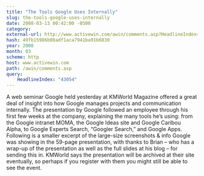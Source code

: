 ```yaml
---
title: "The Tools Google Uses Internally"
slug: the-tools-google-uses-internally
date: 2008-03-13 00:42:00 -0500
category: 
external-url: http://www.activewin.com/awin/comments.asp?HeadlineIndex=43054
hash: 49fb15986b08adf1aca7941ba91b6830
year: 2008
month: 03
scheme: http
host: www.activewin.com
path: /awin/comments.asp
query:
    HeadlineIndex: "43054"
---
```


A web seminar Google held yesterday at KMWorld Magazine offered a great deal of insight into how Google manages projects and communication internally. The presentation by Google followed an employee through his first few weeks at the company, explaining the many tools he’s using: from the Google intranet MOMA, the Google Ideas site and Google Caribou Alpha, to Google Experts Search, “Googler Search,” and Google Apps. Following is a smaller excerpt of the large-size screenshots & info Google was showing in the 59-page presentation, with thanks to Brian – who has a wrap-up of the presentation as well as the full slides at his blog – for sending this in. KMWorld says the presentation will be archived at their site eventually, so perhaps if you register with them you might still be able to see the event.
